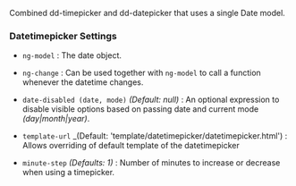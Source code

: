 Combined dd-timepicker and dd-datepicker that uses a single Date model.

### Datetimepicker Settings ###

 * `ng-model`
 	:
 	The date object.

 * `ng-change`
 	:
 	Can be used together with `ng-model` to call a function whenever the datetime changes.

 * `date-disabled (date, mode)`
 	_(Default: null)_ :
 	An optional expression to disable visible options based on passing date and current mode _(day|month|year)_.

 * `template-url`
  _(Default: 'template/datetimepicker/datetimepicker.html') :
  Allows overriding of default template of the datetimepicker
 
 * `minute-step`
 	_(Defaults: 1)_ :
 	 Number of minutes to increase or decrease when using a timepicker.
